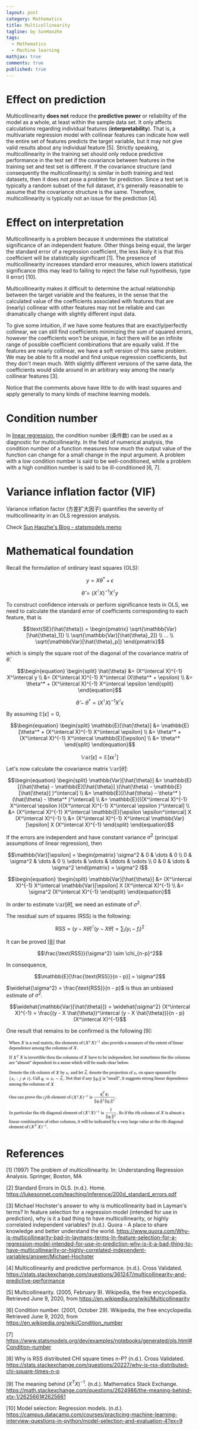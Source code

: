 ```yaml
---
layout: post
category: Mathematics   
title: Multicollinearity
tagline: by SunHaozhe
tags: 
  - Mathematics 
  - Machine learning 
mathjax: true
comments: true
published: true
---
```


# Effect on prediction 

Multicollinearity **does not** reduce the **predictive power** or reliability of the model as a whole, at least within the sample data set. It only affects calculations regarding individual features (**interpretability**). That is, a multivariate regression model with collinear features can indicate how well the entire set of features predicts the target variable, but it may not give valid results about any individual feature [5]. Strictly speaking, multicollinearity in the training set should only reduce predictive performance in the test set if the covariance between features in the training set and test set is different. If the covariance structure (and consequently the multicollinearity) is similar in both training and test datasets, then it does not pose a problem for prediction. Since a test set is typically a random subset of the full dataset, it's generally reasonable to assume that the covariance structure is the same. Therefore, multicollinearity is typically not an issue for the prediction [4]. 


# Effect on interpretation 

Multicollinearity is a problem because it undermines the statistical significance of an independent feature. Other things being equal, the larger the standard error of a regression coefficient, the less likely it is that this coefficient will be statistically significant [1]. The presence of multicollinearity increases standard error measures, which lowers statistical significance (this may lead to failing to reject the false null hypothesis, type II error) [10]. 

Multicollinearity makes it difficult to determine the actual relationship between the target variable and the features, in the sense that the calculated value of the coefficients associated with features that are (nearly) collinear with other features may not be reliable and can dramatically change with slightly different input data. 


To give some intuition, if we have some features that are exactly/perfectly collinear, we can still find coefficients minimizing the sum of squared errors, however the coefficients won't be unique, in fact there will be an infinite range of possible coefficient combinations that are equally valid. If the features are nearly collinear, we have a soft version of this same problem. We may be able to fit a model and find unique regression coefficients, but they don't mean much. With slightly different versions of the same data, the coefficients would slide around in an arbitrary way among the nearly collinear features [3]. 


Notice that the comments above have little to do with least squares and apply generally to many kinds of machine learning models.


# Condition number 

In [linear regression](https://sunhaozhe.github.io/2019/12/21/machine-learning-quick-notes/), the condition number (条件数) can be used as a diagnostic for multicollinearity. In the field of numerical analysis, the condition number of a function measures how much the output value of the function can change for a small change in the input argument. A problem with a low condition number is said to be well-conditioned, while a problem with a high condition number is said to be ill-conditioned [6, 7]. 

# Variance inflation factor (VIF)

Variance inflation factor (方差扩大因子) quantifies the severity of multicollinearity in an OLS regression analysis. 

Check [Sun Haozhe's Blog - statsmodels memo](https://sunhaozhe.github.io/2020/03/23/statsmodels-memo/)

# Mathematical foundation

Recall the formulation of ordinary least squares (OLS): 

$$y = X\theta^* + \epsilon$$

$$\hat{\theta} = (X^\intercal X)^{-1} X^\intercal y$$

To construct confidence intervals or perform significance tests in OLS, we need to calculate the standard error of coefficients corresponding to each feature, that is 

$$\text{SE}(\hat{\theta}) = 
\begin{pmatrix} \sqrt{\mathbb{Var}[\hat{\theta}_1]} \\ \sqrt{\mathbb{Var}[\hat{\theta}_2]} \\ ... \\  \sqrt{\mathbb{Var}[\hat{\theta}_p]}  \end{pmatrix}$$

which is simply the square root of the diagonal of the covariance matrix of $\hat{\theta}$. 

$$\begin{equation}
\begin{split}
\hat{\theta} 
&= (X^\intercal X)^{-1} X^\intercal y \\
&= (X^\intercal X)^{-1} X^\intercal (X\theta^* + \epsilon) \\
&= \theta^* + (X^\intercal X)^{-1} X^\intercal \epsilon 
\end{split}
\end{equation}$$

$$\hat{\theta} - \theta^* = (X^\intercal X)^{-1} X^\intercal \epsilon $$

By assuming $\mathbb{E}[\epsilon] = 0$, 

$$\begin{equation}
\begin{split}
\mathbb{E}[\hat{\theta}] 
&= \mathbb{E}[\theta^* + (X^\intercal X)^{-1} X^\intercal \epsilon] \\
&= \theta^* + (X^\intercal X)^{-1} X^\intercal \mathbb{E}[\epsilon] \\ 
&= \theta^*
\end{split}
\end{equation}$$

$$\mathbb{Var}[\epsilon] = \mathbb{E}[\epsilon \epsilon^\intercal]$$


Let's now calculate the covariance matrix $\mathbb{Var}[\hat{\theta}]$: 

$$\begin{equation}
\begin{split}
\mathbb{Var}[\hat{\theta}]
&= \mathbb{E}[(\hat{\theta} - \mathbb{E}[\hat{\theta}] )(\hat{\theta} - \mathbb{E}[\hat{\theta}] )^\intercal] \\
&= \mathbb{E}[(\hat{\theta} - \theta^* )(\hat{\theta} - \theta^* )^\intercal] \\
&= \mathbb{E}[((X^\intercal X)^{-1} X^\intercal \epsilon )((X^\intercal X)^{-1} X^\intercal \epsilon )^\intercal] \\
&= (X^\intercal X)^{-1} X^\intercal  \mathbb{E}[\epsilon \epsilon^\intercal] X (X^\intercal X)^{-1} \\
&= (X^\intercal X)^{-1} X^\intercal  \mathbb{Var}[\epsilon] X (X^\intercal X)^{-1}
\end{split}
\end{equation}$$



If the errors are independent and have constant variance $\sigma^2$ (principal assumptions of linear regression), then 

$$\mathbb{Var}[\epsilon] = 
\begin{pmatrix} 
\sigma^2  & 0 & \dots & 0 \\
    0 & \sigma^2  & \dots & 0 \\
    \vdots & \vdots & \ddots & \vdots \\
    0 & 0 & \dots & \sigma^2 
\end{pmatrix}
= \sigma^2 I$$

$$\begin{equation}
\begin{split}
\mathbb{Var}[\hat{\theta}]
&= (X^\intercal X)^{-1} X^\intercal  \mathbb{Var}[\epsilon] X (X^\intercal X)^{-1} \\
&= \sigma^2 (X^\intercal X)^{-1}
\end{split}
\end{equation}$$



In order to estimate $\mathbb{Var}[\hat{\theta}]$, we need an estimate of $\sigma^2$.


The residual sum of squares (RSS) is the following: 

$$\text{RSS} = (y - X \hat{\theta})^\intercal (y - X \hat{\theta}) = \sum_i (y_i - f_i)^2$$

It can be proved [[8]](https://stats.stackexchange.com/questions/20227/why-is-rss-distributed-chi-square-times-n-p) that 

$$\frac{\text{RSS}}{\sigma^2} \sim \chi_{n-p}^2$$

In consequence,

$$\mathbb{E}[\frac{\text{RSS}}{n - p}] = \sigma^2$$

$\widehat{\sigma^2} = \frac{\text{RSS}}{n - p}$ is thus an unbiased estimate of $\sigma^2$.

$$\widehat{\mathbb{Var}[\hat{\theta}]} = \widehat{\sigma^2} (X^\intercal X)^{-1} = \frac{(y - X \hat{\theta})^\intercal (y - X \hat{\theta})}{n - p} (X^\intercal X)^{-1}$$ 

One result that remains to be confirmed is the following [9]:

![meaning_behind_XTX_1](/assets/images/blog/meaning_behind_XTX_1.png)





# References

[1] (1997) The problem of multicollinearity. In: Understanding Regression Analysis. Springer, Boston, MA 

[2] Standard Errors in OLS. (n.d.). Home. https://lukesonnet.com/teaching/inference/200d_standard_errors.pdf

[3] Michael Hochster's answer to why is multicollinearity bad in Layman's terms? In feature selection for a regression model (intended for use in prediction), why is it a bad thing to have multicollinearity, or highly correlated independent variables? (n.d.). Quora - A place to share knowledge and better understand the world. https://www.quora.com/Why-is-multicollinearity-bad-in-laymans-terms-In-feature-selection-for-a-regression-model-intended-for-use-in-prediction-why-is-it-a-bad-thing-to-have-multicollinearity-or-highly-correlated-independent-variables/answer/Michael-Hochster

[4] Multicollinearity and predictive performance. (n.d.). Cross Validated. https://stats.stackexchange.com/questions/361247/multicollinearity-and-predictive-performance

[5] Multicollinearity. (2005, February 9). Wikipedia, the free encyclopedia. Retrieved June 9, 2020, from https://en.wikipedia.org/wiki/Multicollinearity

[6] Condition number. (2001, October 29). Wikipedia, the free encyclopedia. Retrieved June 9, 2020, from https://en.wikipedia.org/wiki/Condition_number

[7] https://www.statsmodels.org/dev/examples/notebooks/generated/ols.html#Condition-number

[8] Why is RSS distributed CHI square times n-P? (n.d.). Cross Validated. https://stats.stackexchange.com/questions/20227/why-is-rss-distributed-chi-square-times-n-p

[9] The meaning behind $(X^TX)^{-1}$. (n.d.). Mathematics Stack Exchange. https://math.stackexchange.com/questions/2624986/the-meaning-behind-xtx-1/2625661#2625661 

[10] Model selection: Regression models. (n.d.). https://campus.datacamp.com/courses/practicing-machine-learning-interview-questions-in-python/model-selection-and-evaluation-4?ex=9
























